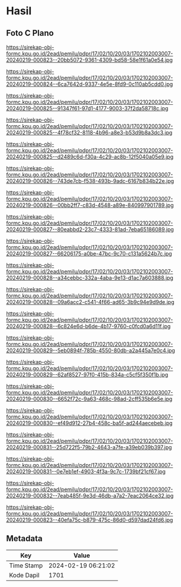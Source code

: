 # Hasil

## Foto C Plano

https://sirekap-obj-formc.kpu.go.id/2ead/pemilu/pdpr/17/02/10/20/03/1702102003007-20240219-000823--20bb5072-9361-4309-bd58-58e1f61a0e54.jpg

https://sirekap-obj-formc.kpu.go.id/2ead/pemilu/pdpr/17/02/10/20/03/1702102003007-20240219-000824--6ca7642d-9337-4e5e-8fd9-0c110ab5cdd0.jpg

https://sirekap-obj-formc.kpu.go.id/2ead/pemilu/pdpr/17/02/10/20/03/1702102003007-20240219-000825--91347f61-97d1-4177-9003-37f2da58718c.jpg

https://sirekap-obj-formc.kpu.go.id/2ead/pemilu/pdpr/17/02/10/20/03/1702102003007-20240219-000825--4f78cf32-8118-4b96-a8e3-b53d9b8a3dc3.jpg

https://sirekap-obj-formc.kpu.go.id/2ead/pemilu/pdpr/17/02/10/20/03/1702102003007-20240219-000825--d2489c6d-f30a-4c29-ac8b-12f5040a05e9.jpg

https://sirekap-obj-formc.kpu.go.id/2ead/pemilu/pdpr/17/02/10/20/03/1702102003007-20240219-000826--743de7cb-f538-493b-9adc-6167b834b22e.jpg

https://sirekap-obj-formc.kpu.go.id/2ead/pemilu/pdpr/17/02/10/20/03/1702102003007-20240219-000826--00bb2ff7-c83d-4548-a89e-840997901789.jpg

https://sirekap-obj-formc.kpu.go.id/2ead/pemilu/pdpr/17/02/10/20/03/1702102003007-20240219-000827--80eabbd2-23c7-4333-81ad-7eba65186089.jpg

https://sirekap-obj-formc.kpu.go.id/2ead/pemilu/pdpr/17/02/10/20/03/1702102003007-20240219-000827--66206175-a0be-47bc-9c70-c131a5624b7c.jpg

https://sirekap-obj-formc.kpu.go.id/2ead/pemilu/pdpr/17/02/10/20/03/1702102003007-20240219-000828--a34cebbc-332a-4aba-9e13-d1ac7a603888.jpg

https://sirekap-obj-formc.kpu.go.id/2ead/pemilu/pdpr/17/02/10/20/03/1702102003007-20240219-000828--09a6acc2-c541-4f66-ad65-3b9c94e9d9de.jpg

https://sirekap-obj-formc.kpu.go.id/2ead/pemilu/pdpr/17/02/10/20/03/1702102003007-20240219-000828--6c824e6d-b6de-4b17-9760-c0fcd0a6d11f.jpg

https://sirekap-obj-formc.kpu.go.id/2ead/pemilu/pdpr/17/02/10/20/03/1702102003007-20240219-000829--5eb0894f-785b-4550-80db-a2a445a7e0c4.jpg

https://sirekap-obj-formc.kpu.go.id/2ead/pemilu/pdpr/17/02/10/20/03/1702102003007-20240219-000829--62af8527-97f0-415b-834a-c5cf5f350f1b.jpg

https://sirekap-obj-formc.kpu.go.id/2ead/pemilu/pdpr/17/02/10/20/03/1702102003007-20240219-000830--6652f72c-9a63-468c-98ad-2cff535b6e5e.jpg

https://sirekap-obj-formc.kpu.go.id/2ead/pemilu/pdpr/17/02/10/20/03/1702102003007-20240219-000830--ef49d912-27b4-458c-ba5f-ad244aecebeb.jpg

https://sirekap-obj-formc.kpu.go.id/2ead/pemilu/pdpr/17/02/10/20/03/1702102003007-20240219-000831--25d722f5-79b2-4643-a7fe-a39eb039b397.jpg

https://sirekap-obj-formc.kpu.go.id/2ead/pemilu/pdpr/17/02/10/20/03/1702102003007-20240219-000831--0e7eb1ef-4903-4f3a-9c7c-1739bf21cf67.jpg

https://sirekap-obj-formc.kpu.go.id/2ead/pemilu/pdpr/17/02/10/20/03/1702102003007-20240219-000832--7eab485f-9e3d-46db-a7a2-7eac2064ce32.jpg

https://sirekap-obj-formc.kpu.go.id/2ead/pemilu/pdpr/17/02/10/20/03/1702102003007-20240219-000823--40efa75c-b879-475c-86d0-d597dad24fd6.jpg


## Metadata

| Key        | Value               |
| ---------- | ------------------- |
| Time Stamp | 2024-02-19 06:21:02 |
| Kode Dapil | 1701                |



